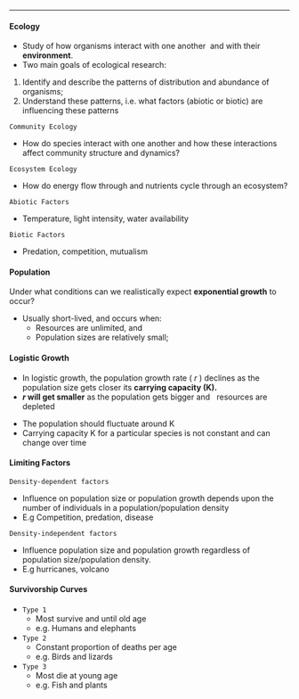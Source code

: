 ***
#### Ecology
* Study of how organisms interact with one another  and with their **environment**.
* Two main goals of ecological research:
1. Identify and describe the patterns of distribution and abundance of organisms;
2. Understand these patterns, i.e. what factors (abiotic or biotic) are influencing these patterns

`Community Ecology`
* How do species interact with one another and how these interactions affect community structure and dynamics?

`Ecosystem Ecology`
* How do energy flow through and nutrients cycle through an ecosystem?

`Abiotic Factors`
* Temperature, light intensity, water availability

`Biotic Factors`
* Predation, competition, mutualism

#### Population
Under what conditions can we realistically expect **exponential growth** to occur?
* Usually short-lived, and occurs when:
	- Resources are unlimited, and
	- Population sizes are relatively small;


#### Logistic Growth
* In logistic growth, the population growth rate ( _r_ ) declines as the population size gets closer its **carrying capacity (K).**
*  **_r_ will get smaller** as the population gets bigger and   resources are depleted
- The population should fluctuate around K
- Carrying capacity K for a particular species is not constant and can change over time


#### Limiting Factors
`Density-dependent factors`
* Influence on population size or population growth depends upon the number of individuals in a population/population density
* E.g Competition, predation, disease

`Density-independent factors`
* Influence population size and population growth regardless of population size/population density.
* E.g hurricanes, volcano

#### Survivorship Curves
* `Type 1`
	* Most survive and until old age
	* e.g. Humans and elephants
* `Type 2`
	* Constant proportion of deaths per age
	* e.g. Birds and lizards
* `Type 3`
	* Most die at young age
	* e.g. Fish and plants


